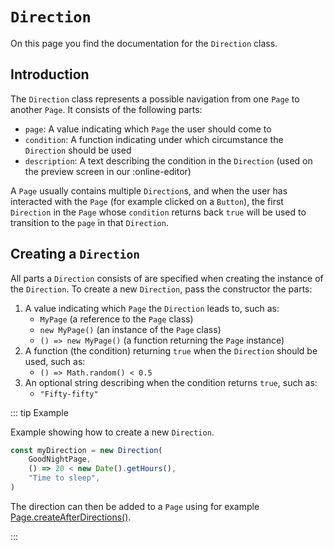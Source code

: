 <script>
	import ViewApp from '$lib/ViewApp.svelte'
</script>

# `Direction`
On this page you find the documentation for the `Direction` class.

## Introduction
The `Direction` class represents a possible navigation from one `Page` to another `Page`. It consists of the following parts:

* `page`: A value indicating which `Page` the user should come to
* `condition`: A function indicating under which circumstance the `Direction` should be used
* `description`: A text describing the condition in the `Direction` (used on the preview screen in our :online-editor)

A `Page` usually contains multiple `Direction`s, and when the user has interacted with the `Page` (for example clicked on a `Button`), the first `Direction` in the `Page` whose `condition` returns back `true` will be used to transition to the `page` in that `Direction`.

## Creating a `Direction`
All parts a `Direction` consists of are specified when creating the instance of the `Direction`. To create a new `Direction`, pass the constructor the parts:

1. A value indicating which `Page` the `Direction` leads to, such as:
	* `MyPage` (a reference to the `Page` class)
	* `new MyPage()` (an instance of the `Page` class)
	* `() => new MyPage()` (a function returning the `Page` instance)
2. A function (the condition) returning `true` when the `Direction` should be used, such as:
	* `() => Math.random() < 0.5`
3. An optional string describing when the condition returns `true`, such as:
	* `"Fifty-fifty"`

::: tip Example

Example showing how to create a new `Direction`.

```js
const myDirection = new Direction(
	GoodNightPage,
	() => 20 < new Date().getHours(),
	"Time to sleep",
)
```

The direction can then be added to a `Page` using for example [Page.createAfterDirections()](/documentation/page).

:::